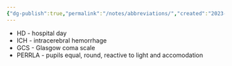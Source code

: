 ```yaml
---
{"dg-publish":true,"permalink":"/notes/abbreviations/","created":"2023-05-12T22:05:52.000-05:00","updated":"2023-05-13T10:56:01.174-05:00"}
---
```



- HD - hospital day
- ICH - intracerebral hemorrhage
- GCS - Glasgow coma scale
- PERRLA - pupils equal, round, reactive to light and accomodation